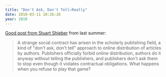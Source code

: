```yaml
---
title: "Don't Ask, Don't Tell—Really"
date: 2010-03-11 10:26:26
year: 2010
---
```

<a href="http://blogs.law.harvard.edu/pamphlet/2009/06/18/dont-ask-dont-tell-rights-retention-for-scholarly-articles/">Good post from Stuart Shieber</a> from last summer:
<blockquote>A strange social contract has arisen in the scholarly publishing field, a kind of "don't ask, don't tell" approach to online distribution of articles by authors.  Publishers officially forbid online distribution, authors do it anyway without telling the publishers, and publishers don't ask them to stop even though it violates contractual obligations. What happens when you refuse to play that game?</blockquote>
